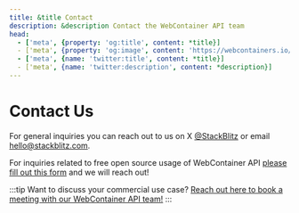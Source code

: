 ```yaml
---
title: &title Contact
description: &description Contact the WebContainer API team
head:
  - ['meta', {property: 'og:title', content: *title}]
  - ['meta', {property: 'og:image', content: 'https://webcontainers.io/img/og/contact.png'}]
  - ['meta', {name: 'twitter:title', content: *title}]
  - ['meta', {name: 'twitter:description', content: *description}]
---
```

# Contact Us

For general inquiries you can reach out to us on X [@StackBlitz](https://x.com/stackblitz) or email [hello@stackblitz.com](mailto:hello@stackblitz.com).

For inquiries related to free open source usage of WebContainer API [please fill out this form](https://forms.default.com/360757) and we will reach out!

:::tip Want to discuss your commercial use case?
 [Reach out here to book a meeting with our WebContainer API team!](https://forms.default.com/360757)
:::